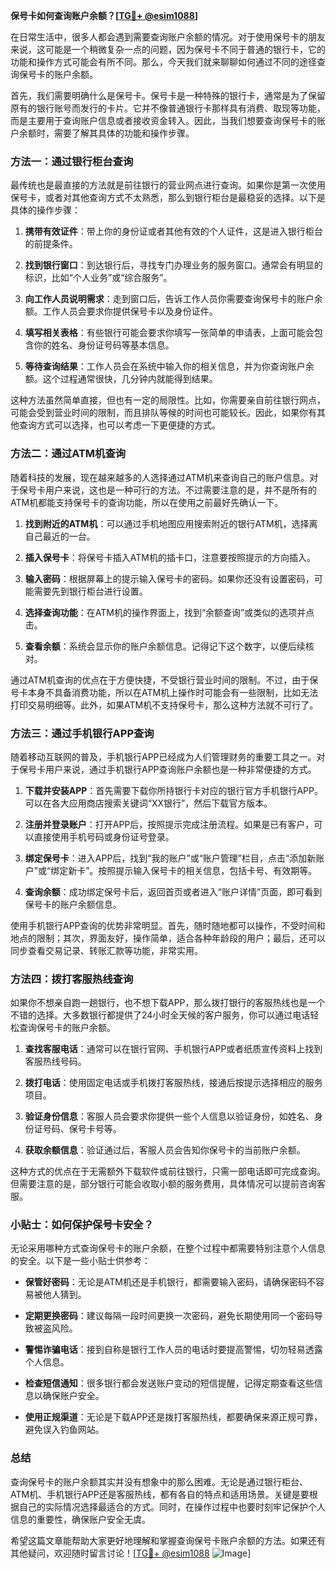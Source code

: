 **保号卡如何查询账户余额？[[TG💪+ @esim1088](https://t.me/s/esim1088)]**

在日常生活中，很多人都会遇到需要查询账户余额的情况。对于使用保号卡的朋友来说，这可能是一个稍微复杂一点的问题，因为保号卡不同于普通的银行卡，它的功能和操作方式可能会有所不同。那么，今天我们就来聊聊如何通过不同的途径查询保号卡的账户余额。

首先，我们需要明确什么是保号卡。保号卡是一种特殊的银行卡，通常是为了保留原有的银行账号而发行的卡片。它并不像普通银行卡那样具有消费、取现等功能，而是主要用于查询账户信息或者接收资金转入。因此，当我们想要查询保号卡的账户余额时，需要了解其具体的功能和操作步骤。

### 方法一：通过银行柜台查询

最传统也是最直接的方法就是前往银行的营业网点进行查询。如果你是第一次使用保号卡，或者对其他查询方式不太熟悉，那么到银行柜台是最稳妥的选择。以下是具体的操作步骤：

1. **携带有效证件**：带上你的身份证或者其他有效的个人证件，这是进入银行柜台的前提条件。
   
2. **找到银行窗口**：到达银行后，寻找专门办理业务的服务窗口。通常会有明显的标识，比如“个人业务”或“综合服务”。

3. **向工作人员说明需求**：走到窗口后，告诉工作人员你需要查询保号卡的账户余额。工作人员会要求你提供保号卡以及身份证件。

4. **填写相关表格**：有些银行可能会要求你填写一张简单的申请表，上面可能会包含你的姓名、身份证号码等基本信息。

5. **等待查询结果**：工作人员会在系统中输入你的相关信息，并为你查询账户余额。这个过程通常很快，几分钟内就能得到结果。

这种方法虽然简单直接，但也有一定的局限性。比如，你需要亲自前往银行网点，可能会受到营业时间的限制，而且排队等候的时间也可能较长。因此，如果你有其他查询方式可以选择，也可以考虑一下更便捷的方式。

### 方法二：通过ATM机查询

随着科技的发展，现在越来越多的人选择通过ATM机来查询自己的账户信息。对于保号卡用户来说，这也是一种可行的方法。不过需要注意的是，并不是所有的ATM机都能支持保号卡的查询功能，所以在使用之前最好先确认一下。

1. **找到附近的ATM机**：可以通过手机地图应用搜索附近的银行ATM机，选择离自己最近的一台。

2. **插入保号卡**：将保号卡插入ATM机的插卡口，注意要按照提示的方向插入。

3. **输入密码**：根据屏幕上的提示输入保号卡的密码。如果你还没有设置密码，可能需要先到银行柜台进行设置。

4. **选择查询功能**：在ATM机的操作界面上，找到“余额查询”或类似的选项并点击。

5. **查看余额**：系统会显示你的账户余额信息。记得记下这个数字，以便后续核对。

通过ATM机查询的优点在于方便快捷，不受银行营业时间的限制。不过，由于保号卡本身不具备消费功能，所以在ATM机上操作时可能会有一些限制，比如无法打印交易明细等。此外，如果ATM机不支持保号卡，那么这种方法就不可行了。

### 方法三：通过手机银行APP查询

随着移动互联网的普及，手机银行APP已经成为人们管理财务的重要工具之一。对于保号卡用户来说，通过手机银行APP查询账户余额也是一种非常便捷的方式。

1. **下载并安装APP**：首先需要下载你所持银行卡对应的银行官方手机银行APP。可以在各大应用商店搜索关键词“XX银行”，然后下载官方版本。

2. **注册并登录账户**：打开APP后，按照提示完成注册流程。如果是已有客户，可以直接使用手机号码或身份证号登录。

3. **绑定保号卡**：进入APP后，找到“我的账户”或“账户管理”栏目，点击“添加新账户”或“绑定新卡”。按照提示输入保号卡的相关信息，包括卡号、有效期等。

4. **查询余额**：成功绑定保号卡后，返回首页或者进入“账户详情”页面，即可看到保号卡的账户余额信息。

使用手机银行APP查询的优势非常明显。首先，随时随地都可以操作，不受时间和地点的限制；其次，界面友好，操作简单，适合各种年龄段的用户；最后，还可以同步查看交易记录、转账汇款等功能，非常实用。

### 方法四：拨打客服热线查询

如果你不想亲自跑一趟银行，也不想下载APP，那么拨打银行的客服热线也是一个不错的选择。大多数银行都提供了24小时全天候的客户服务，你可以通过电话轻松查询保号卡的账户余额。

1. **查找客服电话**：通常可以在银行官网、手机银行APP或者纸质宣传资料上找到客服热线号码。

2. **拨打电话**：使用固定电话或手机拨打客服热线，接通后按提示选择相应的服务项目。

3. **验证身份信息**：客服人员会要求你提供一些个人信息以验证身份，如姓名、身份证号码、保号卡号等。

4. **获取余额信息**：验证通过后，客服人员会告知你保号卡的当前账户余额。

这种方式的优点在于无需额外下载软件或前往银行，只需一部电话即可完成查询。但需要注意的是，部分银行可能会收取小额的服务费用，具体情况可以提前咨询客服。

### 小贴士：如何保护保号卡安全？

无论采用哪种方式查询保号卡的账户余额，在整个过程中都需要特别注意个人信息的安全。以下是一些小贴士供参考：

- **保管好密码**：无论是ATM机还是手机银行，都需要输入密码，请确保密码不容易被他人猜到。
  
- **定期更换密码**：建议每隔一段时间更换一次密码，避免长期使用同一个密码导致被盗风险。

- **警惕诈骗电话**：接到自称是银行工作人员的电话时要提高警惕，切勿轻易透露个人信息。

- **检查短信通知**：很多银行都会发送账户变动的短信提醒，记得定期查看这些信息以确保账户安全。

- **使用正规渠道**：无论是下载APP还是拨打客服热线，都要确保来源正规可靠，避免误入钓鱼网站。

### 总结

查询保号卡的账户余额其实并没有想象中的那么困难。无论是通过银行柜台、ATM机、手机银行APP还是客服热线，都有各自的特点和适用场景。关键是要根据自己的实际情况选择最适合的方式。同时，在操作过程中也要时刻牢记保护个人信息的重要性，确保账户安全无虞。

希望这篇文章能帮助大家更好地理解和掌握查询保号卡账户余额的方法。如果还有其他疑问，欢迎随时留言讨论！[[TG💪+ @esim1088](https://t.me/s/esim1088) ![Image](https://i.postimg.cc/4NQfJmqS/Snipaste-2025-05-13-00-14-12.png)]
